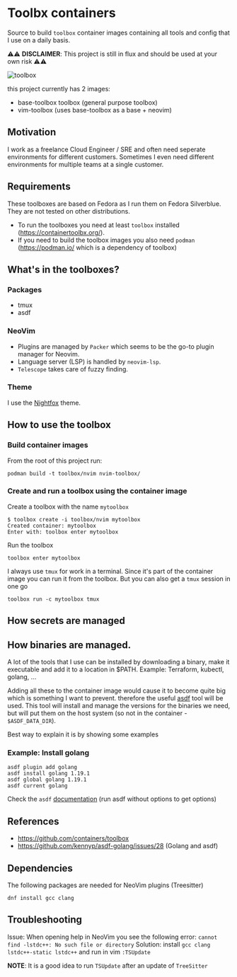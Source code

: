 # Toolbx containers
Source to build `toolbox` container images containing all tools and config that I use on a daily basis.

⚠️⚠️ __DISCLAIMER__: This project is still in flux and should be used at your own risk ⚠️⚠️

![toolbox](https://w7.pngwing.com/pngs/844/934/png-transparent-car-icon-toolbox-miscellaneous-brown-text-thumbnail.png)

this project currently has 2 images:

- base-toolbox toolbox (general purpose toolbox)
- vim-toolbox (uses base-toolbox as a base + neovim)

## Motivation
I work as a freelance Cloud Engineer / SRE and often need seperate environments
for different customers. Sometimes I even need different environments for
multiple teams at a single customer.

## Requirements
These toolboxes are based on Fedora as I run them on Fedora Silverblue. They are not tested on
other distributions.

- To run the toolboxes you need at least `toolbox` installed (https://containertoolbx.org/).
- If you need to build the toolbox images you also need `podman` (https://podman.io/ which is a dependency of toolbox) 

## What's in the toolboxes?
### Packages
- tmux
- asdf

### NeoVim
- Plugins are managed by `Packer` which seems to be the go-to plugin manager for Neovim.
- Language server (LSP) is handled by `neovim-lsp`.
- `Telescope` takes care of fuzzy finding.

### Theme
I use the [Nightfox](https://github.com/EdenEast/nightfox.nvim) theme.

## How to use the toolbox
### Build container images
From the root of this project run:
```
podman build -t toolbox/nvim nvim-toolbox/
```

### Create and run a toolbox using the container image
Create a toolbox with the name `mytoolbox`
```
$ toolbox create -i toolbox/nvim mytoolbox
Created container: mytoolbox
Enter with: toolbox enter mytoolbox
```

Run the toolbox
```
toolbox enter mytoolbox
```

I always use `tmux` for work in a terminal. Since it's part of the container
image you can run it from the toolbox. But you can also get a `tmux` session in one go

```
toolbox run -c mytoolbox tmux
```


## How secrets are managed
<TBD>


## How binaries are managed.
A lot of the tools that I use can be installed by downloading a binary, make it
executable and add it to a location in $PATH. Example: Terraform, kubectl,
golang, ...

Adding all these to the container image would cause it to become quite big
which is something I want to prevent. therefore the useful
[asdf]([https://github.com/asdf-vm/asdf) tool will be used. This tool will
install and manage the versions for the binaries we need, but will put them on
the host system (so not in the container - `$ASDF_DATA_DIR`).

Best way to explain it is by showing some examples

### Example: Install golang
```
asdf plugin add golang
asdf install golang 1.19.1
asdf global golang 1.19.1
asdf current golang
```
Check the `asdf` [documentation](https://asdf-vm.com/guide/getting-started.html) (run asdf without options to get options)


## References
- https://github.com/containers/toolbox
- https://github.com/kennyp/asdf-golang/issues/28 (Golang and asdf)

## Dependencies
The following packages are needed for NeoVim plugins (Treesitter)

```
dnf install gcc clang
```

## Troubleshooting
Issue: When opening help in NeoVim you see the following error: `cannot find -lstdc++: No such file or directory`
Solution: install `gcc clang lstdc++-static lstdc++` and run in vim `:TSUpdate`

__NOTE__: It is a good idea to run `TSUpdate` after an update of `TreeSitter`
